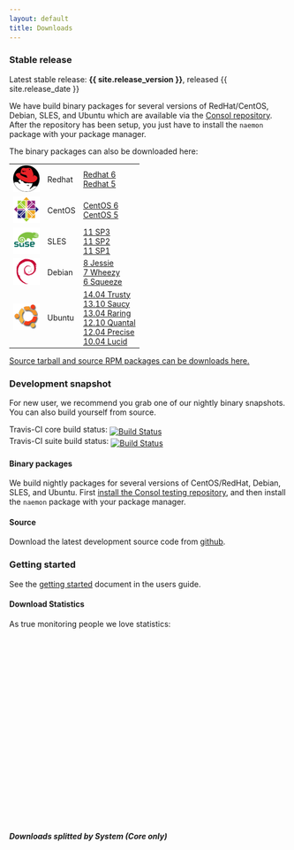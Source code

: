 ```yaml
---
layout: default
title: Downloads
---
```


### Stable release

<div class="alert alert-success"><i class="glyphicon glyphicon-download-alt"></i> Latest stable release: <b>{{ site.release_version }}</b>, released {{ site.release_date }}</div>

We have build binary packages for several versions of RedHat/CentOS, Debian, SLES, and Ubuntu which are available
via the [Consol repository](http://labs.consol.de/repo/stable/). After the repository has been setup, you just
have to  install the `naemon` package with your package manager.

The binary packages can also be downloaded here:

<table>
 <tr>
   <td><img src="../images/redhat.png"></td>
   <td>Redhat</td>
   <td>
        <a href="http://labs.consol.de/naemon/release/v{{ site.release_version }}/rhel6/">Redhat 6</a><br>
        <a href="http://labs.consol.de/naemon/release/v{{ site.release_version }}/rhel5/">Redhat 5</a>
   </td>
 </tr>
 <tr>
   <td><img src="../images/centos.png"></td>
   <td>CentOS</td>
   <td>
        <a href="http://labs.consol.de/naemon/release/v{{ site.release_version }}/rhel6/">CentOS 6</a><br>
        <a href="http://labs.consol.de/naemon/release/v{{ site.release_version }}/rhel5/">CentOS 5</a>
   </td>
 </tr>
 <tr>
   <td><img src="../images/sles.jpg"></td>
   <td>SLES</td>
   <td>
        <a href="http://labs.consol.de/naemon/release/v{{ site.release_version }}/sles11sp3/">11 SP3</a><br>
        <a href="http://labs.consol.de/naemon/release/v{{ site.release_version }}/sles11sp2/">11 SP2</a><br>
        <a href="http://labs.consol.de/naemon/release/v{{ site.release_version }}/sles11sp1/">11 SP1</a>
   </td>
 </tr>
 <tr>
   <td><img src="../images/debian.png"></td>
   <td>Debian</td>
   <td>
        <a href="http://labs.consol.de/naemon/release/v{{ site.release_version }}/debian8/">8 Jessie</a><br>
        <a href="http://labs.consol.de/naemon/release/v{{ site.release_version }}/debian7/">7 Wheezy</a><br>
        <a href="http://labs.consol.de/naemon/release/v{{ site.release_version }}/debian6/">6 Squeeze</a>
   </td>
 </tr>
 <tr>
   <td><img src="../images/ubuntu.png"></td>
   <td>Ubuntu</td>
   <td>
        <a href="http://labs.consol.de/naemon/testing/">14.04 Trusty</a><br>
        <a href="http://labs.consol.de/naemon/release/v{{ site.release_version }}/ubuntu13.10/">13.10 Saucy</a><br>
        <a href="http://labs.consol.de/naemon/release/v{{ site.release_version }}/ubuntu13.04/">13.04 Raring</a><br>
        <a href="http://labs.consol.de/naemon/release/v{{ site.release_version }}/ubuntu12.10/">12.10 Quantal</a><br>
        <a href="http://labs.consol.de/naemon/release/v{{ site.release_version }}/ubuntu12.04/">12.04 Precise</a><br>
        <a href="http://labs.consol.de/naemon/release/v{{ site.release_version }}/ubuntu10.04/">10.04 Lucid</a>
   </td>
 </tr>
</table>

<a href="http://labs.consol.de/naemon/release/v{{ site.release_version }}/src/">Source tarball and source RPM packages can be downloads here.</a>

<a name="development_snapshot" />

### Development snapshot
For new user, we recommend you grab one of our nightly binary snapshots. You can also build yourself from source.

Travis-CI core build status: <a href="https://travis-ci.org/naemon/naemon-core"><img style="vertical-align:sub;" src="https://travis-ci.org/naemon/naemon-core.png?branch=master" alt="Build Status"></a><br />
Travis-CI suite build status: <a href="https://travis-ci.org/naemon/naemon"><img style="vertical-align:sub;" src="https://travis-ci.org/naemon/naemon.png?branch=master" alt="Build Status"></a>

#### Binary packages
We build nightly packages for several versions of CentOS/RedHat, Debian, SLES, and Ubuntu. First [install the Consol testing repository](http://labs.consol.de/repo/testing/), and then install the `naemon` package with your package manager.

#### Source
Download the latest development source code from [github](http://github.com/naemon/naemon).

### Getting started

See the [getting started](/documentation/usersguide/toc.html#getting_started) document in the users guide.

#### Download Statistics
As true monitoring people we love statistics:

<style type="text/css">
.yaxisLabel {
  left: -20px;
  top: 50%;
  -ms-filter: "progid:DXImageTransform.Microsoft.Matrix(M11=-0.00000000, M12=1.00000000, M21=-1.00000000, M22=-0.00000000,sizingMethod='auto expand')";
  filter: flipv() fliph(); writing-mode: tb-rl; /* IE < 9 */
  -webkit-transform: rotate(-90.0deg);  /* Safari 3.1+, Chrome */
  -moz-transform: rotate(-90.0deg);  /* Firefox 3.5-15 */
  -ms-transform: rotate(-90.0deg);  /* IE9+ */
  -o-transform: rotate(-90.0deg);  /* Opera 10.5-12.00 */
  transform: rotate(-90.0deg);
}
.axisLabel {
  font-size: 12px;
  position: absolute;
  text-align: center;
}
DIV.legend TD {
  border: 0;
}
</style>
<div id="downloadstats" style="width:1000px; height: 300px;"></div>
<br><br>

##### Downloads splitted by System (Core only)
<div id="downloadstats_pkg" style="width:400px; height: 270px;"></div>
<script language="javascript" type="text/javascript" src="/ressources/flot/jquery.flot.min.js"></script>
<script language="javascript" type="text/javascript" src="/ressources/flot/jquery-flot-dashes.js"></script>
<script language="javascript" type="text/javascript" src="/ressources/flot/jquery.flot.pie.min.js"></script>
<script language="javascript" type="text/javascript" src="http://labs.consol.de/naemon/downloadstats.js"></script>
<script type="text/javascript">
function extract_data(name, ticks, stats) {
    var data = [];
    jQuery.each(ticks, function(nr, tick) {
        var tmp   = tick[1].split("-");
        var year  = tmp[0];
        var month = tmp[1];
        var value = 0;
        if(stats[year][month][name] != undefined) {
            value = stats[year][month][name];
        }
        data.push([tick[0], value]);
    });
    return(data);
}

function extract_data_current_month(pattern, month) {
    var sum = 0;
    var tmp   = month.split("-");
    var year  = tmp[0];
    var month = tmp[1];
    jQuery.each(pattern, function(x, p) {
        var re = new RegExp(p);
        for(var key in download_stats[year][month]) {
            if(key.search(re) != -1) {
                sum += download_stats[year][month][key];
            }
        }
    });
    return sum;
}

function labelFormatter(label, series) {
    return "<div style='font-size:8pt; text-align:center; padding:2px; color:white;'>" + label + "<br/>" + Math.round(series.percent) + "%</div>";
}


jQuery(document).ready(function() {
    var months = [];
    jQuery.each(download_stats, function(year, data) {
        jQuery.each(download_stats[year], function(month, data) {
            months.push(year+"-"+month);
        });
    });
    var ticks = [];
    months = months.sort();
    jQuery.each(months, function(nr, month) {
        ticks.push([nr, month]);
    });

    var d1 = { label: "Core",           data: extract_data("naemon-core",       ticks, download_stats) };
    var d2 = { label: "Thruk",          data: extract_data("naemon-thruk",      ticks, download_stats) };
    var d3 = { label: "Livestatus",     data: extract_data("naemon-livestatus", ticks, download_stats) };
    var d4 = { label: "Source-Tarball", data: extract_data("naemon-source",     ticks, download_stats) };
    var series = [d1,d2,d3,d4];

    // estimates
    var today  = new Date();
    var day    = today.getDate();
    var days   = new Date(today.getFullYear(), today.getMonth()+1, 0).getDate();
    if(day != days && day > 1) {
        var factor = days / day;
        var d5 = { label: "", data: [d1.data[d1.data.length-2],  [d1.data.length-1, d1.data[d1.data.length-1][1]*factor ]], dashes: { show: true } };
        var d6 = { label: "", data: [d2.data[d2.data.length-2],  [d2.data.length-1, d2.data[d2.data.length-1][1]*factor ]], dashes: { show: true } };
        var d7 = { label: "", data: [d3.data[d3.data.length-2],  [d3.data.length-1, d3.data[d3.data.length-1][1]*factor ]], dashes: { show: true } };
        var d8 = { label: "", data: [d4.data[d4.data.length-2],  [d4.data.length-1, d4.data[d4.data.length-1][1]*factor ]], dashes: { show: true } };
        series.push(d5,d6,d7,d8);
    }

    jQuery.plot("#downloadstats", series,{
        colors: ['#CB514D', '#4CA251', '#AFD9F7', '#EDBF4B','#CB514D', '#4CA251', '#AFD9F7', '#EDBF4B'],
        lines: {
            fill:        false,
            steps:       false,
            fillColor: { colors: [ { opacity: 0.6 }, { opacity: 0.9 } ] }
        },
        xaxis:  { ticks: ticks },
        legend: { position: 'nw' },
        grid: {
            margin:  { left: 20 },
            hoverable: true,
            clickable: true
        }
    });
    var yaxisLabel = $("<div class='axisLabel yaxisLabel'></div>")
                    .text("Downloads")
                    .appendTo("#downloadstats");
    yaxisLabel.css("margin-top", yaxisLabel.width() / 2 - 20);

    jQuery("<div id='tooltip'></div>").css({
        position: "absolute",
        display:  "none",
        border:   "1px solid #fdd",
        padding:  "2px",
        opacity:   0.80
    }).appendTo("body");
    jQuery("#downloadstats").bind("plothover", function (event, pos, item) {
        if (item) {
            jQuery("#tooltip").html(item.series.label+": " + item.datapoint[1] + " downloads in " + ticks[item.datapoint[0]][1])
                              .css({top: item.pageY+5, left: item.pageX+5, "background-color": "#fee"})
                              .fadeIn(200);
        } else {
            $("#tooltip").hide();
        }
    });


    var cur_month = ticks[ticks.length-1][1];
    var data = [{
        label: 'Redhat5',
        data: extract_data_current_month(['naemon-core-rhel5'], cur_month),
        color: '#CA8F42'
    }, {
        label: 'Redhat6',
        data: extract_data_current_month(['naemon-core-rhel6'], cur_month),
        color: '#DBAD72'
    }, {
        label: 'SLES11',
        data: extract_data_current_month(['naemon-core-sles11'], cur_month),
        color: '#D9A88F'
    }, {
        label: 'Debian7',
        data: extract_data_current_month(['naemon-core-debian7'], cur_month),
        color: '#AAD1B7'
    }, {
        label: 'Debian8',
        data: extract_data_current_month(['naemon-core-debian8'], cur_month),
        color: '#4B8C61'
    }, {
        label: 'Ubuntu 12',
        data: extract_data_current_month(['naemon-core-ubuntu12'], cur_month),
        color: '#12AD2A'
    }, {
        label: 'Ubuntu 13',
        data: extract_data_current_month(['naemon-core-ubuntu13'], cur_month),
        color: '#63D13E'
    }, {
        label: 'Ubuntu 14',
        data: extract_data_current_month(['naemon-core-ubuntu14'], cur_month),
        color: '#51CB51'
    }];
    jQuery.plot('#downloadstats_pkg', data, {
        series: {
            pie: {
                show:   true,
                radius: 1,
                tilt:   0.7,
                shadow: {
                    alpha: 0.02,
                    left: 15,
                    top: 5
                },
                label: {
                    show:         true,
                    radius:       1,
                    formatter:    labelFormatter,
                    background: { opacity: 0.8 }
                },
                combine: {
                    color:    '#999',
                    threshold: 0.03
                }
            }
        },
        legend: { show: false },
        grid:   { hoverable: true }
    });
    jQuery("#downloadstats_pkg").bind("plothover", function (event, pos, item) {
        if (item) {
            jQuery("#tooltip").html(item.series.label+": " + item.datapoint[1][0][1] + " downloads in " + cur_month + ' = '+ Math.round(item.series.percent) + ' %')
                              .css({top: pos.pageY+5, left: pos.pageX+5, "background-color": item.series.color})
                              .fadeIn(200);
        } else {
            $("#tooltip").hide();
        }
    });

});
</script>
